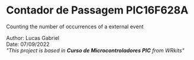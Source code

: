 # Contador de Passagem PIC16F628A

Counting the number of occurrences of a external event

Author: Lucas Gabriel <br/>
Date: 07/09/2022 <br/>
_"This project is based in **Curso de Microcontroladores PIC** from WRkits"_
